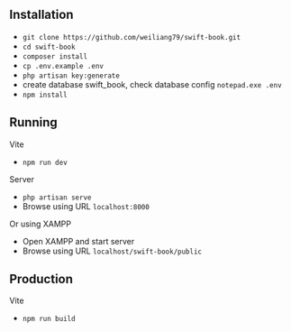 ## Installation

- `git clone https://github.com/weiliang79/swift-book.git`
- `cd swift-book`
- `composer install`
-  `cp .env.example .env`
- `php artisan key:generate`
- create database swift_book, check database config `notepad.exe .env`
- `npm install`

## Running

Vite
- `npm run dev`

Server
- `php artisan serve`
- Browse using URL `localhost:8000`

Or using XAMPP
- Open XAMPP and start server
- Browse using URL `localhost/swift-book/public`

## Production

Vite
- `npm run build`

